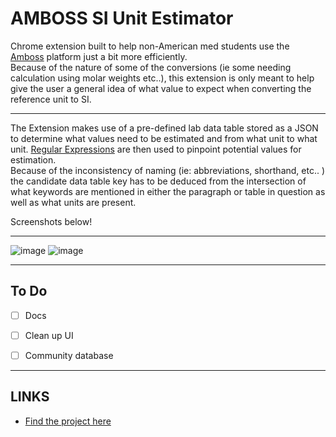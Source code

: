 # AMBOSS SI Unit Estimator

Chrome extension built to help non-American med students use the [Amboss](https://www.amboss.com/us) platform just a bit more efficiently.
<br>Because of the nature of some of the conversions (ie some needing calculation using molar weights etc..), this extension is only meant to help give the user a general idea of what value to expect when converting the reference unit to SI.

---------------------

The Extension makes use of a pre-defined lab data table stored as a JSON to determine what values need to be estimated and from what unit to what unit. [Regular Expressions](https://en.wikipedia.org/wiki/Regular_expression) are then used to pinpoint potential values for estimation.
<br>Because of the inconsistency of naming (ie: abbreviations, shorthand, etc.. ) the candidate data table key has to be deduced from the intersection of what keywords are mentioned in either the paragraph or table in question as well as what units are present.

Screenshots below!

---------------------

![image](/projects/amboss-extension/sample_01.png "Use case 1") 
![image](/projects/amboss-extension/sample_02.png "Use case 2") 

---------------------

## To Do

- [ ] Docs
- [ ] Clean up UI
- [ ] Community database 


---------------------

## LINKS

* [Find the project here](https://github.com/null-usr/AmbossEXT)